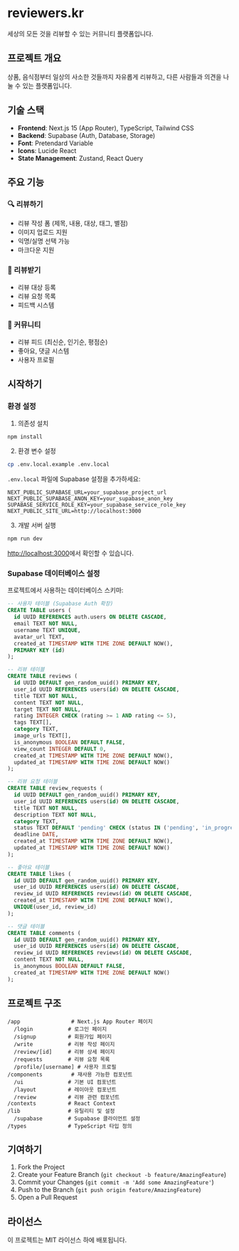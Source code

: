 # reviewers.kr

세상의 모든 것을 리뷰할 수 있는 커뮤니티 플랫폼입니다.

## 프로젝트 개요

상품, 음식점부터 일상의 사소한 것들까지 자유롭게 리뷰하고, 다른 사람들과 의견을 나눌 수 있는 플랫폼입니다.

## 기술 스택

- **Frontend**: Next.js 15 (App Router), TypeScript, Tailwind CSS
- **Backend**: Supabase (Auth, Database, Storage)
- **Font**: Pretendard Variable
- **Icons**: Lucide React
- **State Management**: Zustand, React Query

## 주요 기능

### 🔍 리뷰하기
- 리뷰 작성 폼 (제목, 내용, 대상, 태그, 별점)
- 이미지 업로드 지원
- 익명/실명 선택 가능
- 마크다운 지원

### 📝 리뷰받기
- 리뷰 대상 등록
- 리뷰 요청 목록
- 피드백 시스템

### 🌟 커뮤니티
- 리뷰 피드 (최신순, 인기순, 평점순)
- 좋아요, 댓글 시스템
- 사용자 프로필

## 시작하기

### 환경 설정

1. 의존성 설치
```bash
npm install
```

2. 환경 변수 설정
```bash
cp .env.local.example .env.local
```

`.env.local` 파일에 Supabase 설정을 추가하세요:
```env
NEXT_PUBLIC_SUPABASE_URL=your_supabase_project_url
NEXT_PUBLIC_SUPABASE_ANON_KEY=your_supabase_anon_key
SUPABASE_SERVICE_ROLE_KEY=your_supabase_service_role_key
NEXT_PUBLIC_SITE_URL=http://localhost:3000
```

3. 개발 서버 실행
```bash
npm run dev
```

[http://localhost:3000](http://localhost:3000)에서 확인할 수 있습니다.

### Supabase 데이터베이스 설정

프로젝트에서 사용하는 데이터베이스 스키마:

```sql
-- 사용자 테이블 (Supabase Auth 확장)
CREATE TABLE users (
  id UUID REFERENCES auth.users ON DELETE CASCADE,
  email TEXT NOT NULL,
  username TEXT UNIQUE,
  avatar_url TEXT,
  created_at TIMESTAMP WITH TIME ZONE DEFAULT NOW(),
  PRIMARY KEY (id)
);

-- 리뷰 테이블
CREATE TABLE reviews (
  id UUID DEFAULT gen_random_uuid() PRIMARY KEY,
  user_id UUID REFERENCES users(id) ON DELETE CASCADE,
  title TEXT NOT NULL,
  content TEXT NOT NULL,
  target TEXT NOT NULL,
  rating INTEGER CHECK (rating >= 1 AND rating <= 5),
  tags TEXT[],
  category TEXT,
  image_urls TEXT[],
  is_anonymous BOOLEAN DEFAULT FALSE,
  view_count INTEGER DEFAULT 0,
  created_at TIMESTAMP WITH TIME ZONE DEFAULT NOW(),
  updated_at TIMESTAMP WITH TIME ZONE DEFAULT NOW()
);

-- 리뷰 요청 테이블
CREATE TABLE review_requests (
  id UUID DEFAULT gen_random_uuid() PRIMARY KEY,
  user_id UUID REFERENCES users(id) ON DELETE CASCADE,
  title TEXT NOT NULL,
  description TEXT NOT NULL,
  category TEXT,
  status TEXT DEFAULT 'pending' CHECK (status IN ('pending', 'in_progress', 'completed')),
  deadline DATE,
  created_at TIMESTAMP WITH TIME ZONE DEFAULT NOW(),
  updated_at TIMESTAMP WITH TIME ZONE DEFAULT NOW()
);

-- 좋아요 테이블
CREATE TABLE likes (
  id UUID DEFAULT gen_random_uuid() PRIMARY KEY,
  user_id UUID REFERENCES users(id) ON DELETE CASCADE,
  review_id UUID REFERENCES reviews(id) ON DELETE CASCADE,
  created_at TIMESTAMP WITH TIME ZONE DEFAULT NOW(),
  UNIQUE(user_id, review_id)
);

-- 댓글 테이블
CREATE TABLE comments (
  id UUID DEFAULT gen_random_uuid() PRIMARY KEY,
  user_id UUID REFERENCES users(id) ON DELETE CASCADE,
  review_id UUID REFERENCES reviews(id) ON DELETE CASCADE,
  content TEXT NOT NULL,
  is_anonymous BOOLEAN DEFAULT FALSE,
  created_at TIMESTAMP WITH TIME ZONE DEFAULT NOW()
);
```

## 프로젝트 구조

```
/app                # Next.js App Router 페이지
  /login           # 로그인 페이지
  /signup          # 회원가입 페이지
  /write           # 리뷰 작성 페이지
  /review/[id]     # 리뷰 상세 페이지
  /requests        # 리뷰 요청 목록
  /profile/[username] # 사용자 프로필
/components         # 재사용 가능한 컴포넌트
  /ui              # 기본 UI 컴포넌트
  /layout          # 레이아웃 컴포넌트
  /review          # 리뷰 관련 컴포넌트
/contexts          # React Context
/lib               # 유틸리티 및 설정
  /supabase        # Supabase 클라이언트 설정
/types             # TypeScript 타입 정의
```

## 기여하기

1. Fork the Project
2. Create your Feature Branch (`git checkout -b feature/AmazingFeature`)
3. Commit your Changes (`git commit -m 'Add some AmazingFeature'`)
4. Push to the Branch (`git push origin feature/AmazingFeature`)
5. Open a Pull Request

## 라이선스

이 프로젝트는 MIT 라이선스 하에 배포됩니다.
